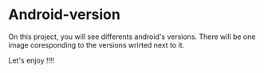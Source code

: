 # Android-version

On this project, you will see differents android's versions. 
There will be one image coresponding to the versions wrirted next to it.


Let's enjoy !!!!

